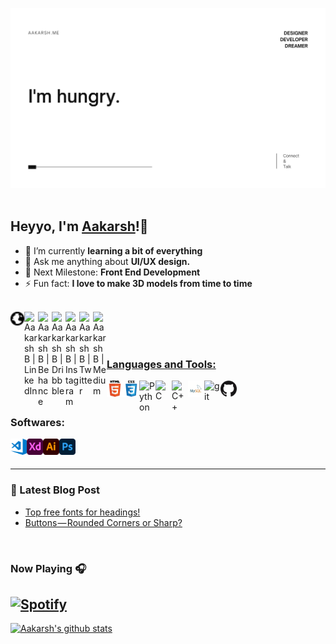 ![alt text](https://github.com/Aakarsh-B/trying-repos/blob/master/heh.png?raw=true)
<br/>
<br/>
## Heyyo, I'm <a href="https://aakarsh.me" target="_blank">Aakarsh</a>!👋

- 🌱 I’m currently **learning a bit of everything**
- 💬 Ask me anything about **UI/UX design.**
- 🥅 Next Milestone: **Front End Development**
- ⚡ Fun fact: **I love to make 3D models from time to time**
<br/>
<a href="https://Aakarsh-B.github.io" target="_blank"><img align="left" alt="Aakarsh-B.github.io" width="22px" src="https://raw.githubusercontent.com/iconic/open-iconic/master/svg/globe.svg" /></a>
<a href="https://linkedin.com/in/aakarshb" target="_blank"><img align="left" alt="Aakarsh B | LinkedIn" width="22px" src="https://cdn.jsdelivr.net/npm/simple-icons@v3/icons/linkedin.svg" />
<a href="https://behance.net/aakarshb" target="_blank"><img align="left" alt="Aakarsh B | Behance" width="22px" src="https://cdn.jsdelivr.net/npm/simple-icons@3.0.1/icons/behance.svg" />
<a href="https://dribbble.com/aakarshb" target="_blank"><img align="left" alt="Aakarsh B | Dribbble" width="22px" src="https://cdn.jsdelivr.net/npm/simple-icons@3.0.1/icons/dribbble.svg" />
<a href="https://instagram.com/_.aakarsh._" target="_blank"><img align="left" alt="Aakarsh B | Instagram" width="22px" src="https://cdn.jsdelivr.net/npm/simple-icons@v3/icons/instagram.svg" />
<a href="https://twitter.com/Aakarsh-Bhttps://www.w3.org/html/" target="_blank"><img align="left" alt="Aakarsh B | Twitter" width="22px" src="https://cdn.jsdelivr.net/npm/simple-icons@v3/icons/twitter.svg" />
<a href="https://medium.com/@aakarshbiju" target="_blank"><img align="left" alt="Aakarsh B | Medium" width="22px" src="https://cdn.jsdelivr.net/npm/simple-icons@3.0.1/icons/medium.svg" />

<br />
<br />
<br />

### Languages and Tools:


<a href="https://www.w3.org/html/" target="_blank"><img align="left" alt="HTML5" width="26px" src="https://raw.githubusercontent.com/github/explore/80688e429a7d4ef2fca1e82350fe8e3517d3494d/topics/html/html.png" /></a>
<a href="https://www.w3schools.com/css/" target="_blank"><img align="left" alt="CSS3" width="26px" src="https://raw.githubusercontent.com/github/explore/80688e429a7d4ef2fca1e82350fe8e3517d3494d/topics/css/css.png" /></a>
<a href="https://www.python.org" target="_blank"> <img align="left" alt="Python" width="26px" src="https://devicons.github.io/devicon/devicon.git/icons/python/python-original.svg"/> </a>
<a href="https://www.cprogramming.com/" target="_blank"> <img align="left" alt="C" width="26px" src="https://devicons.github.io/devicon/devicon.git/icons/c/c-original.svg"/> </a>
<a href="https://www.w3schools.com/cpp/" target="_blank"> <img align="left" alt="C++" width="26px" src="https://devicons.github.io/devicon/devicon.git/icons/cplusplus/cplusplus-original.svg"/> </a>
<img align="left" alt="MySQL" width="26px" src="https://raw.githubusercontent.com/github/explore/80688e429a7d4ef2fca1e82350fe8e3517d3494d/topics/mysql/mysql.png" />
<a href="https://git-scm.com/" target="_blank"> <img align="left" alt="git" width="26px" src="https://www.vectorlogo.zone/logos/git-scm/git-scm-icon.svg"/> </a>
<img align="left" alt="GitHub" width="26px" src="https://raw.githubusercontent.com/github/explore/78df643247d429f6cc873026c0622819ad797942/topics/github/github.png" />
<br />
<br />
### Softwares:

<img align="left" alt="Visual Studio Code" width="26px" src="https://raw.githubusercontent.com/github/explore/80688e429a7d4ef2fca1e82350fe8e3517d3494d/topics/visual-studio-code/visual-studio-code.png" />
<a href="https://www.adobe.com/products/xd.html" target="_blank"> <img align="left" alt="XD" width="26px" src="https://github.com/Aakarsh-B/trying-repos/blob/master/adobexd.png?raw=true"/> </a> 
<a href="https://www.adobe.com/in/products/illustrator.html" target="_blank"> <img align="left" alt="Illustrator" width="26px" src="https://github.com/Aakarsh-B/trying-repos/blob/master/illustrator.png?raw=true"/> </a> 
<a href="https://www.photoshop.com/en" target="_blank"> <img align="left" alt="Photoshop" width="26px" src="https://github.com/Aakarsh-B/trying-repos/blob/master/photoshop.png?raw=true"/> </a>


<br />
<br />

---

### 📕 Latest Blog Post

<!-- BLOG-POST-LIST:START -->
- [Top free fonts for headings!](https://medium.com/creativcuckoo/top-free-fonts-for-headings-40afb244181?source=rss-f82fcec8502a------2)
- [Buttons — Rounded Corners or Sharp?](https://medium.com/creativcuckoo/buttons-rounded-corners-or-sharp-29109966a63c?source=rss-f82fcec8502a------2)
<!-- BLOG-POST-LIST:END -->

<br/>

### Now Playing 🎧

[![Spotify](https://spotify-recently-played-6w8ea7g4e.vercel.app/api/spotify)](https://open.spotify.com/user/mr5jgbqp3jw221j271iz2nix9)
<br/>
---

[![Aakarsh's github stats](https://github-readme-stats-dusky-three.vercel.app/api?username=Aakarsh-B&hide=stars)](https://github.com/anuraghazra/github-readme-stats)
